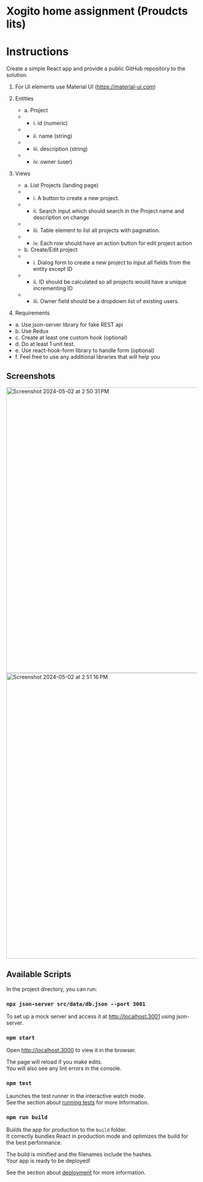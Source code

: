 # Xogito home assignment (Proudcts lits)

# Instructions

Create a simple React app and provide a public GitHub repository to the solution.

1. For UI elements use Material UI (https://material-ui.com)
2. Entities

   - a. Project
   - - i. id (numeric)
   - - ii. name (string)
   - - iii. description (string)
   - - iv. owner (user)

3. Views

   - a. List Projects (landing page)
   - - i. A button to create a new project.
   - - ii. Search input which should search in the Project name and description on
       change
   - - iii. Table element to list all projects with pagination.
   - - iv. Each row should have an action button for edit project action
   - b. Create/Edit project
   - - i. Dialog form to create a new project to input all fields from the entity
       except ID
   - - ii. ID should be calculated so all projects would have a unique incrementing
       ID
   - - iii. Owner field should be a dropdown list of existing users.

4. Requirements

- a. Use json-server library for fake REST api
- b. Use Redux
- c. Create at least one custom hook (optional)
- d. Do at least 1 unit test.
- e. Use react-hook-form library to handle form (optional)
- f. Feel free to use any additional libraries that will help you

## Screenshots

<img width="754" alt="Screenshot 2024-05-02 at 2 50 31 PM" src="https://github.com/mrlabinotjaha/xogito-assignment/assets/20688195/5cc9f35e-94b2-4ecd-b86e-655b7c7ba543">
<img width="754" alt="Screenshot 2024-05-02 at 2 51 16 PM" src="https://github.com/mrlabinotjaha/xogito-assignment/assets/20688195/c864cd89-f34f-415a-b100-4db6f47ed46d">

## Available Scripts

In the project directory, you can run:

### `npx json-server src/data/db.json --port 3001`

To set up a mock server and access it at [http://localhost:3001](http://localhost:3001) using json-server.

### `npm start`

Open [http://localhost:3000](http://localhost:3000) to view it in the browser.

The page will reload if you make edits.\
You will also see any lint errors in the console.

### `npm test`

Launches the test runner in the interactive watch mode.\
See the section about [running tests](https://facebook.github.io/create-react-app/docs/running-tests) for more information.

### `npm run build`

Builds the app for production to the `build` folder.\
It correctly bundles React in production mode and optimizes the build for the best performance.

The build is minified and the filenames include the hashes.\
Your app is ready to be deployed!

See the section about [deployment](https://facebook.github.io/create-react-app/docs/deployment) for more information.
